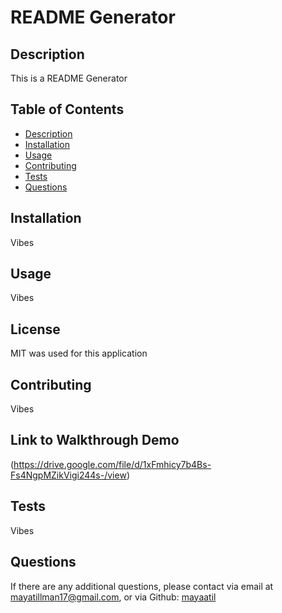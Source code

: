 # README Generator
## Description
This is a README Generator

## Table of Contents
- [Description](#description)
- [Installation](#installation)
- [Usage](#usage)
- [Contributing](#contributing)
- [Tests](#tests)
- [Questions](#questions)
## Installation
Vibes

## Usage
Vibes

## License
MIT was used for this application

## Contributing
Vibes

## Link to Walkthrough Demo
(https://drive.google.com/file/d/1xFmhicy7b4Bs-Fs4NgpMZikVigi244s-/view)

## Tests
Vibes

## Questions
If there are any additional questions, please contact via email at mayatillman17@gmail.com, or via Github:
[mayaatil](https://github.com/mayaatil)
